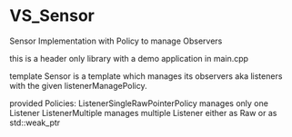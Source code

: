# VS_Sensor
Sensor Implementation with Policy to manage Observers

this is a header only library with a demo application in main.cpp

template<listenerManagePolicy> Sensor is a template which manages its observers aka listeners
 with the given listenerManagePolicy.

provided Policies:
ListenerSingleRawPointerPolicy manages only one Listener
ListenerMultiple manages multiple Listener either
as Raw or as std::weak_ptr
  

